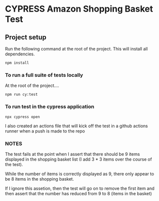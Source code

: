 # CYPRESS Amazon Shopping Basket Test

## Project setup
Run the following command at the root of the project. This will install all dependencies.
```
npm install
```

### To run a full suite of tests locally
At the root of the project....
```
npm run cy:test
```

### To run test in the cypress application

```
npx cypress open
```

I also created an actions file that will kick off the test in a github actions runner when a push is made to the repo

###  NOTES
The test fails at the point when I assert that there should be 9 items displayed in the shopping basket list (I add 3 * 3 items over the course of the test).

While the number of items is correctly displayed as 9, there only appear to be 8 items in the shopping basket.

If I ignore this assetion, then the test will go on to remove the first item and then assert that the number has reduced from 9 to 8 (items in the basket)
